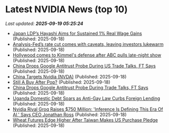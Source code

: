 # Latest NVIDIA News (top 10)
_Last updated: **2025-09-19 05:25:24**_

- [Japan LDP’s Hayashi Aims for Sustained 1% Real Wage Gains](https://biztoc.com/x/e9aadd0281f88051) (Published: 2025-09-18)
- [Analysis-Fed’s rate cut comes with caveats, leaving investors lukewarm](https://biztoc.com/x/ae6acc2c6d0884d5) (Published: 2025-09-18)
- [Hollywood comes to Kimmel's defense after ABC pulls late-night show](https://biztoc.com/x/292087f996c261e8) (Published: 2025-09-18)
- [China Drops Google Antitrust Probe During US Trade Talks, FT Says](https://www.ndtvprofit.com/business/china-drops-google-antitrust-probe-during-us-trade-talks-ft-says) (Published: 2025-09-18)
- [China Targets Nvidia (NVDA)](https://biztoc.com/x/7654341b115325c3) (Published: 2025-09-18)
- [Still A Buy After Pop?](https://biztoc.com/x/af7cd2a8f264978e) (Published: 2025-09-18)
- [China Drops Google Antitrust Probe During Trade Talks, FT Says](https://biztoc.com/x/7c333c39ec05ad1b) (Published: 2025-09-18)
- [Uganda Domestic Debt Soars as Anti-Gay Law Curbs Foreign Lending](https://biztoc.com/x/73cdc97cf8abfa0c) (Published: 2025-09-18)
- [Nvidia Rival Groq Raises $750 Million: 'Inference Is Defining This Era Of AI,' Says CEO Jonathan Ross](https://biztoc.com/x/71a68678169b5019) (Published: 2025-09-18)
- [Wheat Futures Edge Higher After Taiwan Makes US Purchase Pledge](https://biztoc.com/x/bd5cafea1b4fa72a) (Published: 2025-09-18)
